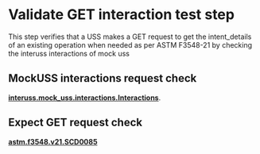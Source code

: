 # Validate GET interaction test step

This step verifies that a USS makes a GET request to get the intent_details of an existing operation when needed as per ASTM F3548-21 by checking the interuss interactions of mock uss

## MockUSS interactions request check
**[interuss.mock_uss.interactions.Interactions](../../../../../../requirements/interuss/mock_uss/interactions.md)**.

## Expect GET request check
**[astm.f3548.v21.SCD0085](../../../../../../requirements/astm/f3548/v21.md)**
